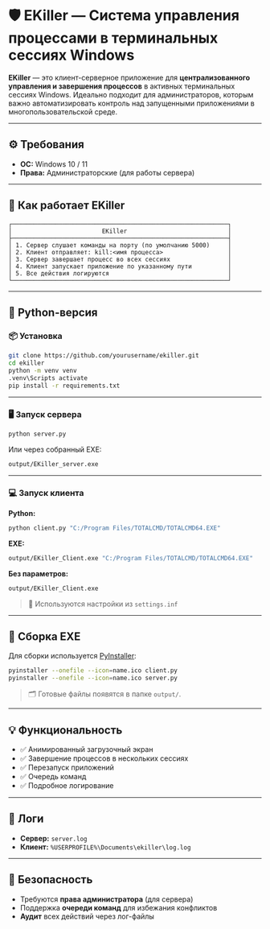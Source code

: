# 🛡️ EKiller — Система управления процессами в терминальных сессиях Windows

**EKiller** — это клиент-серверное приложение для **централизованного управления и завершения процессов** в активных терминальных сессиях Windows. Идеально подходит для администраторов, которым важно автоматизировать контроль над запущенными приложениями в многопользовательской среде.

---

## ⚙️ Требования

- **ОС:** Windows 10 / 11  
- **Права:** Администраторские (для работы сервера)

---


## 🧠 Как работает EKiller

```
┌────────────────────────────────────────────────────────────┐
│                         EKiller                            │
├────────────────────────────────────────────────────────────┤
│ 1. Сервер слушает команды на порту (по умолчанию 5000)     │
│ 2. Клиент отправляет: kill:<имя процесса>                  │
│ 3. Сервер завершает процесс во всех сессиях                │
│ 4. Клиент запускает приложение по указанному пути          │
│ 5. Все действия логируются                                 │
└────────────────────────────────────────────────────────────┘
```

---

## 🐍 Python-версия

### 📦 Установка

```bash
git clone https://github.com/yourusername/ekiller.git
cd ekiller
python -m venv venv
.venv\Scripts activate
pip install -r requirements.txt
```

---

### 🖥️ Запуск сервера

```bash
python server.py
```
Или через собранный EXE:
```bash
output/EKiller_server.exe
```

---

### 💻 Запуск клиента

**Python:**
```bash
python client.py "C:/Program Files/TOTALCMD/TOTALCMD64.EXE"
```

**EXE:**
```bash
output/EKiller_Client.exe "C:/Program Files/TOTALCMD/TOTALCMD64.EXE"
```

**Без параметров:**
```bash
output/EKiller_Client.exe
```
> 🔸 Используются настройки из `settings.inf`

---

## 🔧 Сборка EXE

Для сборки используется [PyInstaller](https://pyinstaller.org):

```bash
pyinstaller --onefile --icon=name.ico client.py
pyinstaller --onefile --icon=name.ico server.py
```

> 🗂️ Готовые файлы появятся в папке `output/`.

---

## 💡 Функциональность

- ✅ Анимированный загрузочный экран  
- ✅ Завершение процессов в нескольких сессиях  
- ✅ Перезапуск приложений  
- ✅ Очередь команд  
- ✅ Подробное логирование

---

## 📄 Логи

- **Сервер:** `server.log`
- **Клиент:** `%USERPROFILE%\Documents\ekiller\log.log`

---

## 🔐 Безопасность

- Требуются **права администратора** (для сервера)
- Поддержка **очереди команд** для избежания конфликтов
- **Аудит** всех действий через лог-файлы
